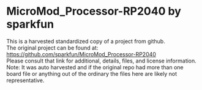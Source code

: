 
# MicroMod_Processor-RP2040 by sparkfun  
This is a harvested standardized copy of a project from github.  
The original project can be found at:  
https://github.com/sparkfun/MicroMod_Processor-RP2040  
Please consult that link for additional, details, files, and license information.  
Note: It was auto harvested and if the original repo had more than one board file or anything out of the ordinary the files here are likely not representative.  
    